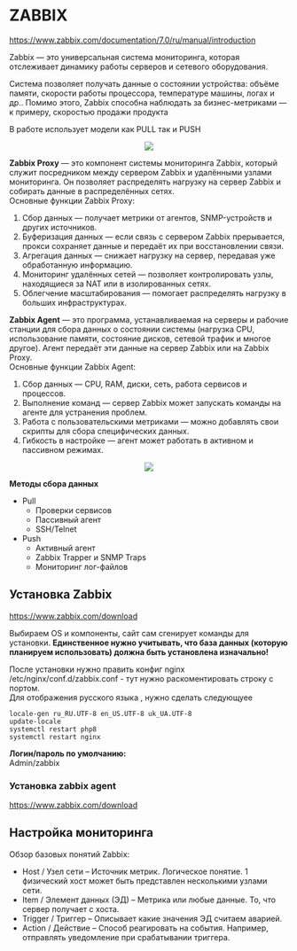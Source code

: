 # ZABBIX
https://www.zabbix.com/documentation/7.0/ru/manual/introduction     

Zabbix — это универсальная система мониторинга, которая отслеживает динамику работы серверов и сетевого оборудования.    


Система позволяет получать данные о состоянии устройства: объёме памяти, скорости работы процессора, температуре машины, логах и др.. Помимо этого, Zabbix способна наблюдать за бизнес-метриками — к примеру, скоростью продажи продукта      

В работе использует модели как PULL так и PUSH

  <p align="center">
<image src="https://github.com/LLlMEJIb87/LINUX/blob/main/%D0%9C%D0%BE%D0%BD%D0%B8%D1%82%D0%BE%D1%80%D0%B8%D0%BD%D0%B3/Picture/zabbix_arhitectura.PNG">
</p>        

__Zabbix Proxy__ — это компонент системы мониторинга Zabbix, который служит посредником между сервером Zabbix и удалёнными узлами мониторинга. Он позволяет распределять нагрузку на сервер Zabbix и собирать данные в распределённых сетях.    
Основные функции Zabbix Proxy:    
1. Сбор данных — получает метрики от агентов, SNMP-устройств и других источников.
2. Буферизация данных — если связь с сервером Zabbix прерывается, прокси сохраняет данные и передаёт их при восстановлении связи.
3. Агрегация данных — снижает нагрузку на сервер, передавая уже обработанную информацию.
4. Мониторинг удалённых сетей — позволяет контролировать узлы, находящиеся за NAT или в изолированных сетях.
5. Облегчение масштабирования — помогает распределять нагрузку в больших инфраструктурах.


__Zabbix Agent__ — это программа, устанавливаемая на серверы и рабочие станции для сбора данных о состоянии системы (нагрузка CPU, использование памяти, состояние дисков, сетевой трафик и многое другое). Агент передаёт эти данные на сервер Zabbix или на Zabbix Proxy.    
Основные функции Zabbix Agent:     
1. Сбор данных — CPU, RAM, диски, сеть, работа сервисов и процессов.
2. Выполнение команд — сервер Zabbix может запускать команды на агенте для устранения проблем.
3. Работа с пользовательскими метриками — можно добавлять свои скрипты для сбора специфических данных.
4. Гибкость в настройке — агент может работать в активном и пассивном режимах.
  
  <p align="center">
<image src="https://github.com/LLlMEJIb87/LINUX/blob/main/%D0%9C%D0%BE%D0%BD%D0%B8%D1%82%D0%BE%D1%80%D0%B8%D0%BD%D0%B3/Picture/zabbix_sbor_danih.PNG">
</p>      

__Методы сбора данных__     
- Pull
   - Проверки сервисов
   - Пассивный агент
   - SSH/Telnet
- Push
   - Активный агент
   - Zabbix Trapper и SNMP Traps
   - Мониторинг лог-файлов

## Установка Zabbix
https://www.zabbix.com/download      

Выбираем OS и компоненты, сайт сам сгенирует  команды для установки. __Единственное нужно учитывать, что база данных  (которую планируем использовать) должна быть установлена изначально!__    

После установки нужно править конфиг nginx /etc/nginx/conf.d/zabbix.conf - тут нужно раскоментировать строку с портом.     
Для отображения русского языка , нужно сделать следующуее
```
locale-gen ru_RU.UTF-8 en_US.UTF-8 uk_UA.UTF-8
update-locale
systemctl restart php8
systemctl restart nginx
```

__Логин/пароль по умолчанию:__    
Admin/zabbix     

### Установка zabbix agent
https://www.zabbix.com/download    

## Настройка мониторинга 
Обзор базовых понятий Zabbix:   
- Host / Узел сети – Источник метрик. Логическое понятие. 1 физический хост может быть представлен несколькими узлами сети.
- Item / Элемент данных (ЭД) – Метрика или любые данные. То, что сервер получает с хоста.
- Trigger / Триггер – Описывает какие значения ЭД считаем аварией.
- Action / Действие – Способ реагировать на события. Например, отправлять уведомление при срабатывании триггера.
